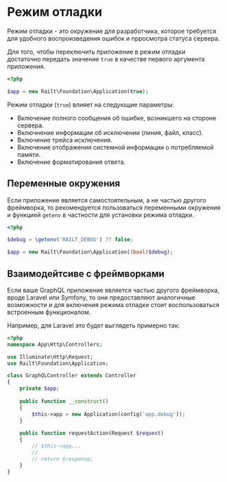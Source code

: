# Режим отладки

Режим отладки - это окружение для разработчика, которое требуется для удобного
воспроизведения ошибок и прросмотра статуса сервера.
  
Для того, чтобы переключить приложение в режим отладки  
достаточно передать значение `true` в качестве первого аргумента приложения.

```php
<?php

$app = new Railt\Foundation\Application(true);
```

Режим отладки (`true`) влияет на следующие параметры:
- Включение полного сообщения об ошибке, возникшего на стороне сервера.
- Включнение информации об исключении (линия, файл, класс).
- Включение трейса исключения.
- Включение отображения системной информации о потребляемой памяти.
- Включение форматирования ответа.

## Переменные окружения

Если приложение является самостоятельным, а не частью другого фреймворка, 
то рекомендуется пользоваться переменными окружения и функцией `getenv` в 
частности для установки режима отладки.

```php
<?php

$debug = \getenv('RAILT_DEBUG') ?? false;

$app = new Railt\Foundation\Application((bool)$debug);
```

## Взаимодейтсиве с фреймворками

Если ваше GraphQL приложение является частью другого фреймворка, вроде 
Laravel или Symfony, то они предоставляют аналогичные возможности и для 
включения режима отладки стоит воспользоваться встроенным функционалом.

Например, для Laravel это будет выглядеть примерно так:

```php
<?php
namespace App\Http\Controllers;

use Illuminate\Http\Request;
use Railt\Foundation\Application;

class GraphQLController extends Controller
{
    private $app;
    
    public function __construct()
    {
        $this->app = new Application(config('app.debug'));
    }
    
    public function requestAction(Request $request)
    {
        // $this->app...
        //
        // return $response;
    }
}
```
